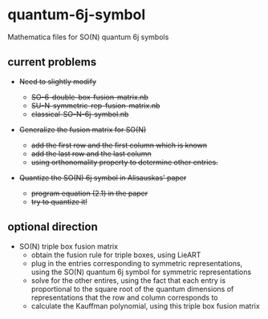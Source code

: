 # quantum-6j-symbol
Mathematica files for SO(N) quantum 6j symbols

## current problems
- ~~Need to slightly modify~~
   - ~~SO-6-double-box-fusion-matrix.nb~~
   - ~~SU-N-symmetric-rep-fusion-matrix.nb~~
   - ~~classical-SO-N-6j-symbol.nb~~

- ~~Generalize the fusion matrix for SO(N)~~
   - ~~add the first row and the first column which is known~~
   - ~~add the last row and the last column~~
   - ~~using orthonomality property to determine other entries.~~
   
 - ~~Quantize the SO(N) 6j symbol in Alisauskas' paper~~
    - ~~program equation (2.1) in the paper~~
    - ~~try to quantize it!~~
    
## optional direction
- SO(N) triple box fusion matrix
   - obtain the fusion rule for triple boxes, using LieART
   - plug in the entries corresponding to symmetric representations, 
   using the SO(N) quantum 6j symbol for symmetric representations
   - solve for the other entires, using the fact that each entry is proportional to the square root
   of the quantum dimensions of representations that the row and column corresponds to
   - calculate the Kauffman polynomial, using this triple box fusion matrix
   

